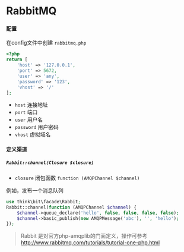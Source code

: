# RabbitMQ

#### 配置

在config文件中创建 `rabbitmq.php`

```php
<?php
return [
    'host' => '127.0.0.1',
    'port' => 5672,
    'user' => 'any',
    'password' => '123',
    'vhost' => '/'
];
```

- `host` 连接地址
- `port` 端口
- `user` 用户名
- `password` 用户密码
- `vhost` 虚拟域名

#### 定义渠道

##### `Rabbit::channel(Closure $closure)`

- `closure` 闭包函数 `function (AMQPChannel $channel)`

例如，发布一个消息队列

```php
use think\bit\facade\Rabbit;
Rabbit::channel(function (AMQPChannel $channel) {
    $channel->queue_declare('hello', false, false, false, false);
    $channel->basic_publish(new AMQPMessage('abc'), '', 'hello');
});
```

> Rabbit 是对官方php-amqplib的门面定义，操作可参考 http://www.rabbitmq.com/tutorials/tutorial-one-php.html